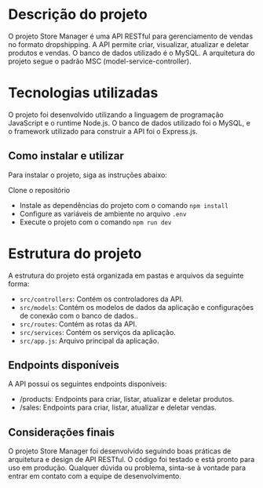 # Descrição do projeto

O projeto Store Manager é uma API RESTful para gerenciamento de vendas no formato dropshipping. A API permite criar, visualizar, atualizar e deletar produtos e vendas. O banco de dados utilizado é o MySQL. A arquitetura do projeto segue o padrão MSC (model-service-controller).

# Tecnologias utilizadas

O projeto foi desenvolvido utilizando a linguagem de programação JavaScript e o runtime Node.js. O banco de dados utilizado foi o MySQL, e o framework utilizado para construir a API foi o Express.js.

## Como instalar e utilizar

Para instalar o projeto, siga as instruções abaixo:

Clone o repositório
- Instale as dependências do projeto com o comando `npm install`
- Configure as variáveis de ambiente no arquivo `.env`
- Execute o projeto com o comando `npm run dev`

# Estrutura do projeto

A estrutura do projeto está organizada em pastas e arquivos da seguinte forma:

- `src/controllers`: Contém os controladores da API.
- `src/models`: Contém os modelos de dados da aplicação e configurações de conexão com o banco de dados..
- `src/routes`: Contém as rotas da API.
- `src/services`: Contém os serviços da aplicação.
- `src/app.js`: Arquivo principal da aplicação.

## Endpoints disponíveis

A API possui os seguintes endpoints disponíveis:

- /products: Endpoints para criar, listar, atualizar e deletar produtos.
- /sales: Endpoints para criar, listar, atualizar e deletar vendas.

## Considerações finais

O projeto Store Manager foi desenvolvido seguindo boas práticas de arquitetura e design de API RESTful. O código foi testado e está pronto para uso em produção. Qualquer dúvida ou problema, sinta-se à vontade para entrar em contato com a equipe de desenvolvimento.
